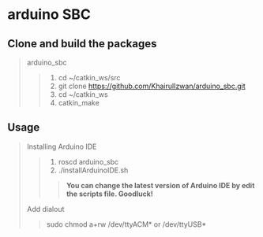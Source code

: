# arduino SBC

## Clone and build the packages
> arduino_sbc
>> 1. cd ~/catkin_ws/src
>> 2. git clone https://github.com/KhairulIzwan/arduino_sbc.git
>> 3. cd ~/catkin_ws
>> 4. catkin_make

## Usage
> Installing Arduino IDE
>> 1. roscd arduino_sbc
>> 2. ./installArduinoIDE.sh
>>> **You can change the latest version of Arduino IDE by edit the scripts file. Goodluck!**
> 
> Add dialout
>> sudo chmod a+rw /dev/ttyACM* or /dev/ttyUSB*

